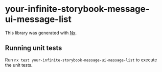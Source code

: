 # your-infinite-storybook-message-ui-message-list

This library was generated with [Nx](https://nx.dev).

## Running unit tests

Run `nx test your-infinite-storybook-message-ui-message-list` to execute the unit tests.
